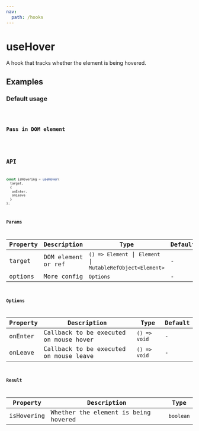 ```yaml
---
nav:
  path: /hooks
---
```


# useHover

A hook that tracks whether the element is being hovered.

## Examples

### Default usage

<code src="./demo/demo1.tsx" />

### Pass in DOM element

<code src="./demo/demo2.tsx" />

## API

```javascript
const isHovering = useHover(
  target, 
  {
   onEnter,
   onLeave
  }
);
```

### Params

| Property | Description        | Type                                                        | Default |
|----------|--------------------|-------------------------------------------------------------|---------|
| target   | DOM element or ref | `() => Element` \| `Element` \| `MutableRefObject<Element>` | -       |
| options  | More config        | `Options`                                                   | -       |

### Options

| Property | Description                            | Type         | Default |
|----------|----------------------------------------|--------------|---------|
| onEnter  | Callback to be executed on mouse hover | `() => void` | -       |
| onLeave  | Callback to be executed on mouse leave | `() => void` | -       |

### Result

| Property   | Description                          | Type      |
|------------|--------------------------------------|-----------|
| isHovering | Whether the element is being hovered | `boolean` |
